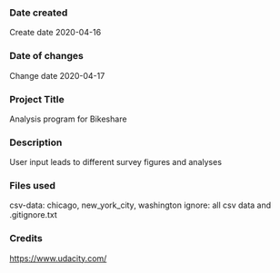 ### Date created
Create date 2020-04-16

### Date of changes
Change date 2020-04-17

### Project Title
Analysis program for Bikeshare

### Description
User input leads to different survey figures and analyses

### Files used
csv-data: chicago, new_york_city, washington
ignore: all csv data and .gitignore.txt

### Credits
https://www.udacity.com/
